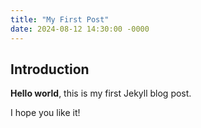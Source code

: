 ```yaml
---
title: "My First Post"
date: 2024-08-12 14:30:00 -0000
---
```


## Introduction

**Hello world**, this is my first Jekyll blog post.
<!--more-->
I hope you like it!

